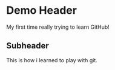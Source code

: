 # Demo Header

My first time really trying to learn GitHub!

## Subheader

This is how i learned to play with git.
